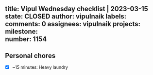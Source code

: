 title:	Vipul Wednesday checklist | 2023-03-15
state:	CLOSED
author:	vipulnaik
labels:	
comments:	0
assignees:	vipulnaik
projects:	
milestone:	
number:	1154
--
## Personal chores

- [x] ~15 minutes: Heavy laundry
